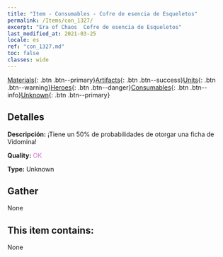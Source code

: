 ```yaml
---
title: "Item - Consumables - Cofre de esencia de Esqueletos"
permalink: /Items/con_1327/
excerpt: "Era of Chaos  Cofre de esencia de Esqueletos"
last_modified_at: 2021-03-25
locale: es
ref: "con_1327.md"
toc: false
classes: wide
---
```

 [Materials](/es/Items/){: .btn .btn--primary}[Artifacts](/es/Items/Artifacts/){: .btn .btn--success}[Units](/es/Items/Units/){: .btn .btn--warning}[Heroes](/es/Items/Heroes/){: .btn .btn--danger}[Consumables](/es/Items/Consumables/){: .btn .btn--info}[Unknown](/es/Items/Unknown/){: .btn .btn--primary}

## Detalles
 **Descripción:** ¡Tiene un 50% de probabilidades de otorgar una ficha de Vidomina!

 **Quality:** <span style="color: #DA70D6">OK</span>

 **Type:** Unknown

## Gather

  None

## This item contains:

  None

